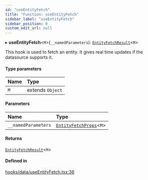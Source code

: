 ```yaml
---
id: "useEntityFetch"
title: "Function: useEntityFetch"
sidebar_label: "useEntityFetch"
sidebar_position: 0
custom_edit_url: null
---
```


▸ **useEntityFetch**<`M`\>(`__namedParameters`): [`EntityFetchResult`](../interfaces/EntityFetchResult)<`M`\>

This hook is used to fetch an entity.
It gives real time updates if the datasource supports it.

#### Type parameters

| Name | Type |
| :------ | :------ |
| `M` | extends `Object` |

#### Parameters

| Name | Type |
| :------ | :------ |
| `__namedParameters` | [`EntityFetchProps`](../interfaces/EntityFetchProps)<`M`\> |

#### Returns

[`EntityFetchResult`](../interfaces/EntityFetchResult)<`M`\>

#### Defined in

[hooks/data/useEntityFetch.tsx:36](https://github.com/Camberi/firecms/blob/2d60fba/src/hooks/data/useEntityFetch.tsx#L36)

